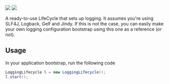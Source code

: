 [![][maven img]][maven]
[![][travis img]][travis]

A ready-to-use LifeCycle that sets up logging. It assumes you're using SLF4J, Logback, Gelf and Jindy. If this is not the case, you can easily make your own logging configuration bootstrap using this one as a reference (or not).

## Usage

In your application bootstrap, run the following code
```java
LoggingLifecycle l = new LoggingLifecycle();
l.start();
```

[maven]:http://search.maven.org/#search|gav|1|g:"org.irenical.loggy"%20AND%20a:"loggy"
[maven img]:https://maven-badges.herokuapp.com/maven-central/org.irenical.loggy/loggy/badge.svg

[travis]:https://travis-ci.org/irenical/loggy
[travis img]:https://travis-ci.org/irenical/loggy.svg?branch=master
